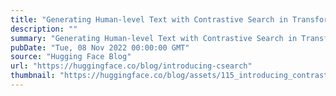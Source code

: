 ```yaml
---
title: "Generating Human-level Text with Contrastive Search in Transformers 🤗"
description: ""
summary: "Generating Human-level Text with Contrastive Search in Transformers 🤗 1. Introduction: Natural langu..."
pubDate: "Tue, 08 Nov 2022 00:00:00 GMT"
source: "Hugging Face Blog"
url: "https://huggingface.co/blog/introducing-csearch"
thumbnail: "https://huggingface.co/blog/assets/115_introducing_contrastive_search/thumbnail.png"
---
```


